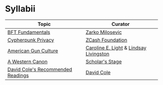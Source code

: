 # Syllabii

| Topic  | Curator |
| ------------- | ------------- |
| [BFT Fundamentals](markdown/bft-zarko.md)  | [Zarko Milosevic](https://scholar.google.com/citations?user=z17uKQIAAAAJ&hl=en)   |
| [Cypherpunk Privacy](markdown/cypherpunk-privacy.md)  | [ZCash Foundation](https://www.zfnd.org/)   |
| [American Gun Culture](markdown/american-gun-culture.md)  | [Caroline E. Light](https://wgs.fas.harvard.edu/people/caroline-light) & [Lindsay Livingston](https://www.lindsaylivingston.com/)   |
|  [A Western Canon](markdown/scholars-stage-western-canon.md) | [Scholar's Stage](http://scholars-stage.blogspot.com/)  |
|  [David Cole's Recommended Readings](markdown/david-cole-canon.md) | [David Cole](http://davidcole.me/)  |